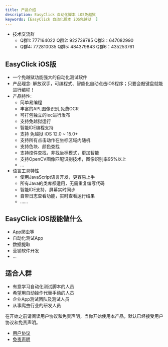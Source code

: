 ```yaml
---
title: 产品介绍
description: EasyClick 自动化脚本 iOS免越狱 
keywords: [EasyClick 自动化脚本 iOS免越狱  ]
---
```


- 技术交流群  
    - Q群1: 777164022 Q群2: 922739785 Q群3：647082990   
    - Q群4: 772810035 Q群5: 484379843 Q群6：435253761 

## EasyClick iOS版
- 一个免越狱功能强大的自动化测试软件
- 产品理念: 解放双手，可编程式、智能化自动点击iOS程序；只要会敲键盘就能进行编程！
- 产品特性:
    * 简单易编程
    * 丰富的API,图像识别,免费OCR
    * 可打包独立的iec进行发布
    * 支持免越狱运行
    * 智能IDE编程支持
    * 支持 免越狱 iOS 12.0 ~ 15.0+
    * 支持所有点击动作在坐标区域内随机
    * 支持色块、颜色查找
    * 支持控件查找，非找坐标模式，更加智能
    * 支持OpenCV图像匹配识别技术，图像识别率95%以上
    * ...
- 语言工具特性
    * 使用JavaScript语言开发，更容易上手
    * 所有Java的类库都适用，无需重复编写代码
    * 智能IDE支持，屏幕实时同步
    * 自带日志查看功能，实时查看运行结果
    * ......


## EasyClick iOS版能做什么
* App爬虫等
* 自动化测试App
* 数据提取
* 营销软件开发
* ...

## 适合人群
* 有意学习自动化测试脚本的人员
* 希望用自动操作代替手动的人员
* 企业App测试团队及测试人员
* 从事爬虫行业的研发人员

在开始之前请阅读用户协议和免责声明，当你开始使用本产品，默认已经接受用户协议和免责声明。
* [用户协议](/zh-cn/agreement.md)
* [免责声明](/zh-cn/declare.md)
